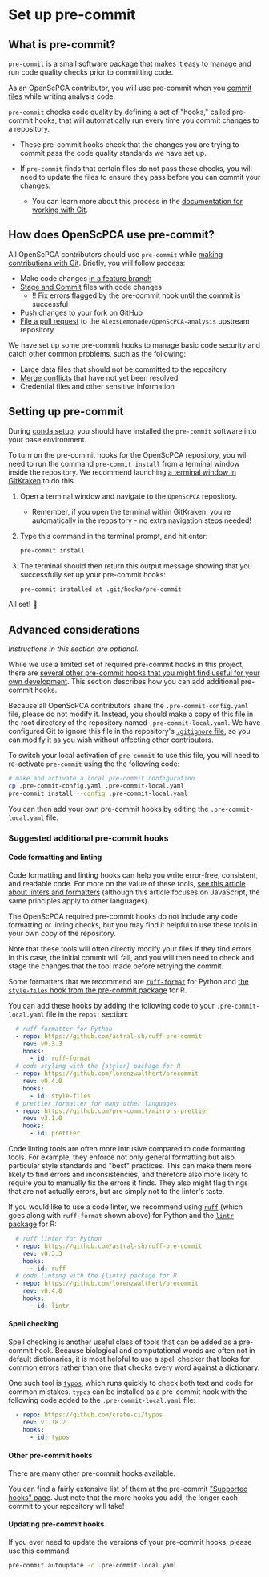# Set up pre-commit

## What is pre-commit?

[`pre-commit`](https://pre-commit.com/) is a small software package that makes it easy to manage and run code quality checks prior to committing code.

As an OpenScPCA contributor, you will use pre-commit when you [commit files](../../contributing-to-analyses/working-with-git/making-commits.md) while writing analysis code.

`pre-commit` checks code quality by defining a set of "hooks," called pre-commit hooks, that will automatically run every time you commit changes to a repository.

- These pre-commit hooks check that the changes you are trying to commit pass the code quality standards we have set up.
- If `pre-commit` finds that certain files do not pass these checks, you will need to update the files to ensure they pass before you can commit your changes.

  - You can learn more about this process in the [documentation for working with Git](../../contributing-to-analyses/working-with-git/making-commits.md#pre-commit-checks).

## How does OpenScPCA use pre-commit?

All OpenScPCA contributors should use `pre-commit` while [making contributions with Git](./../../contributing-to-analyses/working-with-git/index.md).
Briefly, you will follow process:

- Make code changes [in a feature branch](../../contributing-to-analyses/working-with-git/working-with-branches.md)
- [Stage and Commit](../../contributing-to-analyses/working-with-git/making-commits.md) files with code changes
    - ‼️ Fix errors flagged by the pre-commit hook until the commit is successful
- [Push changes](../../contributing-to-analyses/working-with-git/push-to-origin.md) to your fork on GitHub
- [File a pull request](../../contributing-to-analyses/creating-pull-requests/index.md) to the `AlexsLemonade/OpenScPCA-analysis` upstream repository


We have set up some pre-commit hooks to manage basic code security and catch other common problems, such as the following:

- Large data files that should not be committed to the repository
- [Merge conflicts](../../contributing-to-analyses/creating-pull-requests/resolve-merge-conflicts.md) that have not yet been resolved
- Credential files and other sensitive information


## Setting up pre-commit

During [conda setup](./setup-conda.md/#set-up-conda), you should have installed the `pre-commit` software into your base environment.

To turn on the pre-commit hooks for the OpenScPCA repository, you will need to run the command `pre-commit install` from a terminal window inside the repository.
We recommend launching [a terminal window in GitKraken](../../getting-started/project-tools/using-the-terminal.md#gitkraken) to do this.

1. Open a terminal window and navigate to the `OpenScPCA` repository.
    - Remember, if you open the terminal within GitKraken, you're automatically in the repository - no extra navigation steps needed!


1. Type this command in the terminal prompt, and hit enter:

    ```sh
    pre-commit install
    ```

1. The terminal should then return this output message showing that you successfully set up your pre-commit hooks:

    ```{.bash .no-copy}
    pre-commit installed at .git/hooks/pre-commit
    ```

All set! 🎉


## Advanced considerations

_Instructions in this section are optional._

While we use a limited set of required pre-commit hooks in this project, there are [several other pre-commit hooks that you might find useful for your own development](#suggested-additional-pre-commit-hooks).
This section describes how you can add additional pre-commit hooks.

Because all OpenScPCA contributors share the `.pre-commit-config.yaml` file, please do not modify it.
Instead, you should make a copy of this file in the root directory of the repository named `.pre-commit-local.yaml`.
We have configured Git to ignore this file in the repository's [`.gitignore` file](https://docs.github.com/en/get-started/getting-started-with-git/ignoring-files), so you can modify it as you wish without affecting other contributors.

To switch your local activation of `pre-commit` to use this file, you will need to re-activate `pre-commit` using the the following code:

```sh
# make and activate a local pre-commit configuration
cp .pre-commit-config.yaml .pre-commit-local.yaml
pre-commit install --config .pre-commit-local.yaml
```

You can then add your own pre-commit hooks by editing the `.pre-commit-local.yaml` file.

### Suggested additional pre-commit hooks

#### Code formatting and linting

Code formatting and linting hooks can help you write error-free, consistent, and readable code.
For more on the value of these tools, [see this article about linters and formatters](https://www.freecodecamp.org/news/using-prettier-and-jslint/) (although this article focuses on JavaScript, the same principles apply to other languages).

The OpenScPCA required pre-commit hooks do not include any code formatting or linting checks, but you may find it helpful to use these tools in your own copy of the repository.

Note that these tools will often directly modify your files if they find errors.
In this case, the initial commit will fail, and you will then need to check and stage the changes that the tool made before retrying the commit.

Some formatters that we recommend are [`ruff-format`](https://docs.astral.sh/ruff/formatter/) for Python and [the `style-files` hook from the pre-commit package](https://lorenzwalthert.github.io/precommit/articles/available-hooks.html#style-files) for R.

You can add these hooks by adding the following code to your `.pre-commit-local.yaml` file in the `repos:` section:

```yaml
  # ruff formatter for Python
  - repo: https://github.com/astral-sh/ruff-pre-commit
    rev: v0.3.3
    hooks:
      - id: ruff-format
  # code styling with the {styler} package for R
  - repo: https://github.com/lorenzwalthert/precommit
    rev: v0.4.0
    hooks:
      - id: style-files
  # prettier formatter for many other languages
  - repo: https://github.com/pre-commit/mirrors-prettier
    rev: v3.1.0
    hooks:
      - id: prettier
```

Code linting tools are often more intrusive compared to code formatting tools.
For example, they enforce not only general formatting but also particular style standards and "best" practices.
This can make them more likely to find errors and inconsistencies, and therefore also more likely to require you to manually fix the errors it finds.
They also might flag things that are not actually errors, but are simply not to the linter's taste.

If you would like to use a code linter, we recommend using [`ruff`](https://docs.astral.sh/ruff/) (which goes along with `ruff-format` shown above) for Python and the [`lintr` package](https://lintr.r-lib.org/) for R:

```yaml
  # ruff linter for Python
  - repo: https://github.com/astral-sh/ruff-pre-commit
    rev: v0.3.3
    hooks:
      - id: ruff
  # code linting with the {lintr} package for R
  - repo: https://github.com/lorenzwalthert/precommit
    rev: v0.4.0
    hooks:
      - id: lintr
```

#### Spell checking

Spell checking is another useful class of tools that can be added as a pre-commit hook.
Because biological and computational words are often not in default dictionaries, it is most helpful to use a spell checker that looks for common errors rather than one that checks every word against a dictionary.

One such tool is [`typos`](https://github.com/crate-ci/typos), which runs quickly to check both text and code for common mistakes.
`typos` can be installed as a pre-commit hook with the following code added to the `.pre-commit-local.yaml` file:

```yaml
  - repo: https://github.com/crate-ci/typos
    rev: v1.18.2
    hooks:
      - id: typos
```

#### Other pre-commit hooks

There are many other pre-commit hooks available.

You can find a fairly extensive list of them at the pre-commit ["Supported hooks" page](https://pre-commit.com/hooks.html).
Just note that the more hooks you add, the longer each commit to your repository will take!


#### Updating pre-commit hooks

If you ever need to update the versions of your pre-commit hooks, please use this command:

```sh
pre-commit autoupdate -c .pre-commit-local.yaml
```